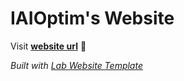 
# IAIOptim's Website

Visit **[website url](#)** 🚀

_Built with [Lab Website Template](https://greene-lab.gitbook.io/lab-website-template-docs)_
